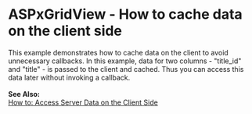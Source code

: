 # ASPxGridView - How to cache data on the client side


<p>This example demonstrates how to cache data on the client to avoid unnecessary callbacks. In this example, data for two columns - "title_id" and "title" - is passed to the client and cached. Thus you can access this data later without invoking a callback.<br /><br /><strong>See Also:</strong><br /><a href="https://documentation.devexpress.com/#AspNet/CustomDocument11816">How to: Access Server Data on the Client Side</a> </p>

<br/>


